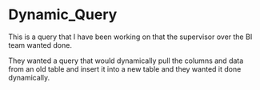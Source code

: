 # Dynamic_Query
This is a query that I have been working on that the supervisor over the BI team wanted done.

They wanted a query that would dynamically pull the columns and data from an old table and insert it into a new table and they wanted it done dynamically.
